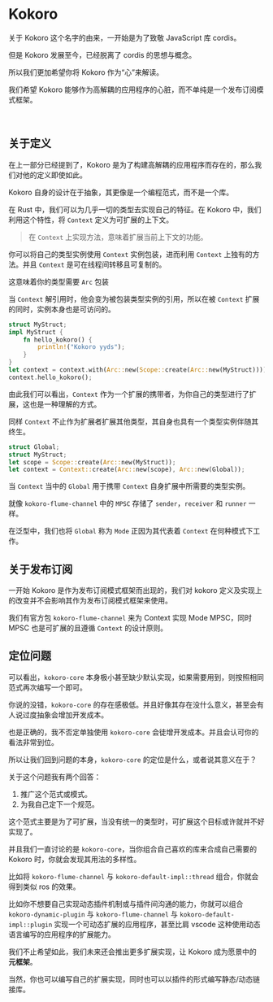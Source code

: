 # Kokoro
关于 Kokoro 这个名字的由来，一开始是为了致敬 JavaScript 库 cordis。

但是 Kokoro 发展至今，已经脱离了 cordis 的思想与概念。

所以我们更加希望你将 Kokoro 作为“心”来解读。

我们希望 Kokoro 能够作为高解耦的应用程序的心脏，而不单纯是一个发布订阅模式框架。

<br/>

## 关于定义
在上一部分已经提到了，Kokoro 是为了构建高解耦的应用程序而存在的，那么我们对他的定义即使如此。

Kokoro 自身的设计在于抽象，其更像是一个编程范式，而不是一个库。

在 Rust 中，我们可以为几乎一切的类型去实现自己的特征。在 Kokoro 中，我们利用这个特性，将 `Context` 定义为可扩展的上下文。

> 在 `Context` 上实现方法，意味着扩展当前上下文的功能。

你可以将自己的类型实例使用 `Context` 实例包装，进而利用 `Context` 上独有的方法。并且 `Context` 是可在线程间转移且可复制的。

这意味着你的类型需要 `Arc` 包装

当 `Context` 解引用时，他会变为被包装类型实例的引用，所以在被 `Context` 扩展的同时，实例本身也是可访问的。

```rust
struct MyStruct;
impl MyStruct {
    fn hello_kokoro() {
        println!("Kokoro yyds");
    }
}
let context = context.with(Arc::new(Scope::create(Arc::new(MyStruct))));
context.hello_kokoro();
```

由此我们可以看出，`Context` 作为一个扩展的携带者，为你自己的类型进行了扩展，这也是一种理解的方式。

同样 `Context` 不止作为扩展者扩展其他类型，其自身也具有一个类型实例伴随其终生。

```rust
struct Global;
struct MyStruct;
let scope = Scope::create(Arc::new(MyStruct));
let context = Context::create(Arc::new(scope), Arc::new(Global));
```

当 `Context` 当中的 `Global` 用于携带 `Context` 自身扩展中所需要的类型实例。

就像 `kokoro-flume-channel` 中的 `MPSC` 存储了 `sender`，`receiver` 和 `runner` 一样。

在泛型中，我们也将 `Global` 称为 `Mode` 正因为其代表着 `Context` 在何种模式下工作。

## 关于发布订阅
一开始 Kokoro 是作为发布订阅模式框架而出现的，我们对 kokoro 定义及实现上的改变并不会影响其作为发布订阅模式框架来使用。

我们有官方包 `kokoro-flume-channel` 来为 Context 实现 Mode MPSC，同时 MPSC 也是可扩展的且遵循 `Context` 的设计原则。

## 定位问题
可以看出，`kokoro-core` 本身极小甚至缺少默认实现，如果需要用到，则按照相同范式再次编写一个即可。

你说的没错，`kokoro-core` 的存在感极低。并且好像其存在没什么意义，甚至会有人说过度抽象会增加开发成本。

也是正确的，我不否定单独使用 `kokoro-core` 会徒增开发成本。并且会认可你的看法非常到位。

所以让我们回到问题的本身，`kokoro-core` 的定位是什么，或者说其意义在于？

关于这个问题我有两个回答：

1. 推广这个范式或模式。
2. 为我自己定下一个规范。

这个范式主要是为了可扩展，当没有统一的类型时，可扩展这个目标或许就并不好实现了。

并且我们一直讨论的是 `kokoro-core`，当你组合自己喜欢的库来合成自己需要的 Kokoro 时，你就会发现其用法的多样性。

比如将 `kokoro-flume-channel` 与 `kokoro-default-impl::thread` 组合，你就会得到类似 ros 的效果。

比如你不想要自己实现动态插件机制或与插件间沟通的能力，你就可以组合 `kokoro-dynamic-plugin` 与 `kokoro-flume-channel` 与 `kokoro-default-impl::plugin` 实现一个可动态扩展的应用程序，甚至比肩 vscode 这种使用动态语言编写的应用程序的扩展能力。

我们不止希望如此，我们未来还会推出更多扩展实现，让 Kokoro 成为愿景中的 **元框架**。

当然，你也可以编写自己的扩展实现，同时也可以以插件的形式编写静态/动态链接库。
